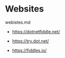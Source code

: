 # Websites

webistes.md

*	https://dotnetfiddle.net/

*	https://try.dot.net/

*   https://fiddles.io/

